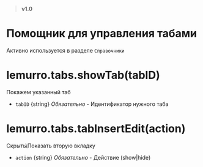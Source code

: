 > **v1.0**

# Помощник для управления табами

Активно используется в разделе `Справочники`

# lemurro.tabs.showTab(tabID)
Покажем указанный таб
- `tabID` {string} *Обязательно* - Идентификатор нужного таба

# lemurro.tabs.tabInsertEdit(action)
Скрыть\Показать вторую вкладку
- `action` {string} *Обязательно* - Действие (show|hide)